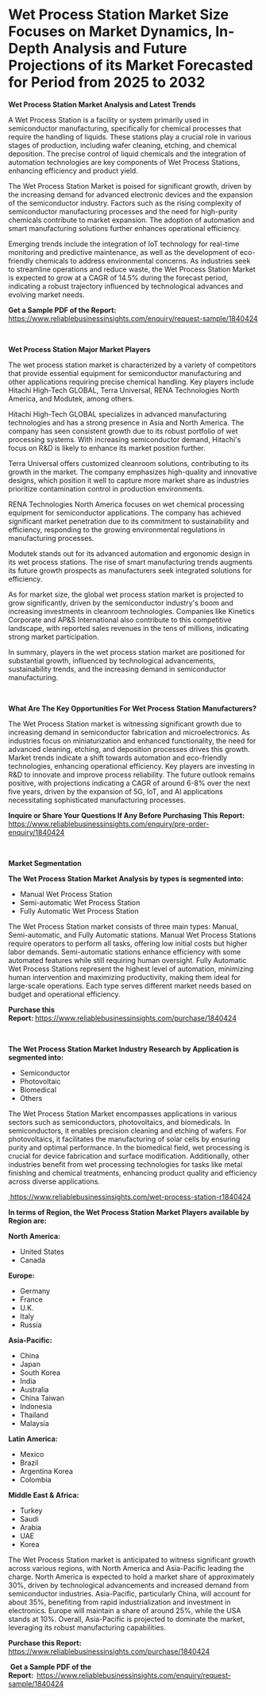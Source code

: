 <p><h1>Wet Process Station Market Size Focuses on Market Dynamics, In-Depth Analysis and Future Projections of its Market Forecasted for Period from 2025 to 2032</h1></p><p><strong>Wet Process Station Market Analysis and Latest Trends</strong></p>
<p><p>A Wet Process Station is a facility or system primarily used in semiconductor manufacturing, specifically for chemical processes that require the handling of liquids. These stations play a crucial role in various stages of production, including wafer cleaning, etching, and chemical deposition. The precise control of liquid chemicals and the integration of automation technologies are key components of Wet Process Stations, enhancing efficiency and product yield.</p><p>The Wet Process Station Market is poised for significant growth, driven by the increasing demand for advanced electronic devices and the expansion of the semiconductor industry. Factors such as the rising complexity of semiconductor manufacturing processes and the need for high-purity chemicals contribute to market expansion. The adoption of automation and smart manufacturing solutions further enhances operational efficiency.</p><p>Emerging trends include the integration of IoT technology for real-time monitoring and predictive maintenance, as well as the development of eco-friendly chemicals to address environmental concerns. As industries seek to streamline operations and reduce waste, the Wet Process Station Market is expected to grow at a CAGR of 14.5% during the forecast period, indicating a robust trajectory influenced by technological advances and evolving market needs.</p></p>
<p><strong>Get a Sample PDF of the Report:&nbsp;</strong> <a href="https://www.reliablebusinessinsights.com/enquiry/request-sample/1840424?utm_campaign=3203&utm_medium=2&utm_source=Github&utm_content=ia&utm_term=16042025&utm_id=wet-process-station">https://www.reliablebusinessinsights.com/enquiry/request-sample/1840424</a></p>
<p>&nbsp;</p>
<p><strong>Wet Process Station Major Market Players</strong></p>
<p><p>The wet process station market is characterized by a variety of competitors that provide essential equipment for semiconductor manufacturing and other applications requiring precise chemical handling. Key players include Hitachi High-Tech GLOBAL, Terra Universal, RENA Technologies North America, and Modutek, among others.</p><p>Hitachi High-Tech GLOBAL specializes in advanced manufacturing technologies and has a strong presence in Asia and North America. The company has seen consistent growth due to its robust portfolio of wet processing systems. With increasing semiconductor demand, Hitachi's focus on R&D is likely to enhance its market position further.</p><p>Terra Universal offers customized cleanroom solutions, contributing to its growth in the market. The company emphasizes high-quality and innovative designs, which position it well to capture more market share as industries prioritize contamination control in production environments.</p><p>RENA Technologies North America focuses on wet chemical processing equipment for semiconductor applications. The company has achieved significant market penetration due to its commitment to sustainability and efficiency, responding to the growing environmental regulations in manufacturing processes.</p><p>Modutek stands out for its advanced automation and ergonomic design in its wet process stations. The rise of smart manufacturing trends augments its future growth prospects as manufacturers seek integrated solutions for efficiency.</p><p>As for market size, the global wet process station market is projected to grow significantly, driven by the semiconductor industry's boom and increasing investments in cleanroom technologies. Companies like Kinetics Corporate and AP&S International also contribute to this competitive landscape, with reported sales revenues in the tens of millions, indicating strong market participation.</p><p>In summary, players in the wet process station market are positioned for substantial growth, influenced by technological advancements, sustainability trends, and the increasing demand in semiconductor manufacturing.</p></p>
<p>&nbsp;</p>
<p><strong>What Are The Key Opportunities For Wet Process Station Manufacturers?</strong></p>
<p><p>The Wet Process Station market is witnessing significant growth due to increasing demand in semiconductor fabrication and microelectronics. As industries focus on miniaturization and enhanced functionality, the need for advanced cleaning, etching, and deposition processes drives this growth. Market trends indicate a shift towards automation and eco-friendly technologies, enhancing operational efficiency. Key players are investing in R&D to innovate and improve process reliability. The future outlook remains positive, with projections indicating a CAGR of around 6-8% over the next five years, driven by the expansion of 5G, IoT, and AI applications necessitating sophisticated manufacturing processes.</p></p>
<p><strong>Inquire or Share Your Questions If Any Before Purchasing This Report:</strong> <a href="https://www.reliablebusinessinsights.com/enquiry/pre-order-enquiry/1840424?utm_campaign=3203&utm_medium=2&utm_source=Github&utm_content=ia&utm_term=16042025&utm_id=wet-process-station">https://www.reliablebusinessinsights.com/enquiry/pre-order-enquiry/1840424</a></p>
<p>&nbsp;</p>
<p><strong>Market Segmentation</strong></p>
<p><strong>The Wet Process Station Market Analysis by types is segmented into:</strong></p>
<p><ul><li>Manual Wet Process Station</li><li>Semi-automatic Wet Process Station</li><li>Fully Automatic Wet Process Station</li></ul></p>
<p><p>The Wet Process Station market consists of three main types: Manual, Semi-automatic, and Fully Automatic stations. Manual Wet Process Stations require operators to perform all tasks, offering low initial costs but higher labor demands. Semi-automatic stations enhance efficiency with some automated features while still requiring human oversight. Fully Automatic Wet Process Stations represent the highest level of automation, minimizing human intervention and maximizing productivity, making them ideal for large-scale operations. Each type serves different market needs based on budget and operational efficiency.</p></p>
<p><strong>Purchase this Report:&nbsp;</strong><a href="https://www.reliablebusinessinsights.com/purchase/1840424?utm_campaign=3203&utm_medium=2&utm_source=Github&utm_content=ia&utm_term=16042025&utm_id=wet-process-station">https://www.reliablebusinessinsights.com/purchase/1840424</a></p>
<p>&nbsp;</p>
<p><strong>The Wet Process Station Market Industry Research by Application is segmented into:</strong></p>
<p><ul><li>Semiconductor</li><li>Photovoltaic</li><li>Biomedical</li><li>Others</li></ul></p>
<p><p>The Wet Process Station Market encompasses applications in various sectors such as semiconductors, photovoltaics, and biomedicals. In semiconductors, it enables precision cleaning and etching of wafers. For photovoltaics, it facilitates the manufacturing of solar cells by ensuring purity and optimal performance. In the biomedical field, wet processing is crucial for device fabrication and surface modification. Additionally, other industries benefit from wet processing technologies for tasks like metal finishing and chemical treatments, enhancing product quality and efficiency across diverse applications.</p></p>
<p><a href="https://www.reliablebusinessinsights.com/wet-process-station-r1840424?utm_campaign=3203&utm_medium=2&utm_source=Github&utm_content=ia&utm_term=16042025&utm_id=wet-process-station">&nbsp;https://www.reliablebusinessinsights.com/wet-process-station-r1840424</a></p>
<p><strong>In terms of Region, the Wet Process Station Market Players available by Region are:</strong></p>
<p>
    <p> <strong> North America: </strong>
        <ul>
            <li>United States</li>
            <li>Canada</li>
        </ul>
        </p> 
    <p> <strong> Europe: </strong>
        <ul>
            <li>Germany</li>
            <li>France</li>
            <li>U.K.</li>
            <li>Italy</li>
            <li>Russia</li>
        </ul>
        </p> 
    <p> <strong> Asia-Pacific: </strong>
        <ul>
            <li>China</li>
            <li>Japan</li>
            <li>South Korea</li>
            <li>India</li>
            <li>Australia</li>
            <li>China Taiwan</li>
            <li>Indonesia</li>
            <li>Thailand</li>
            <li>Malaysia</li>
        </ul>
        </p> 
    <p> <strong> Latin America: </strong>
        <ul>
            <li>Mexico</li>
            <li>Brazil</li>
            <li>Argentina Korea</li>
            <li>Colombia</li>
        </ul>
        </p> 
    <p> <strong> Middle East & Africa: </strong>
        <ul>
            <li>Turkey</li>
            <li>Saudi</li>
            <li>Arabia</li>
            <li>UAE</li>
            <li>Korea</li>
        </ul>
    </p>
    </p>
<p><p>The Wet Process Station market is anticipated to witness significant growth across various regions, with North America and Asia-Pacific leading the charge. North America is expected to hold a market share of approximately 30%, driven by technological advancements and increased demand from semiconductor industries. Asia-Pacific, particularly China, will account for about 35%, benefiting from rapid industrialization and investment in electronics. Europe will maintain a share of around 25%, while the USA stands at 10%. Overall, Asia-Pacific is projected to dominate the market, leveraging its robust manufacturing capabilities.</p></p>
<p><strong>Purchase this Report: </strong><a href="https://www.reliablebusinessinsights.com/purchase/1840424?utm_campaign=3203&utm_medium=2&utm_source=Github&utm_content=ia&utm_term=16042025&utm_id=wet-process-station">https://www.reliablebusinessinsights.com/purchase/1840424</a></p>
<p>&nbsp;<strong>Get a Sample PDF of the Report:&nbsp;&nbsp;</strong><a href="https://www.reliablebusinessinsights.com/enquiry/request-sample/1840424?utm_campaign=3203&utm_medium=2&utm_source=Github&utm_content=ia&utm_term=16042025&utm_id=wet-process-station">https://www.reliablebusinessinsights.com/enquiry/request-sample/1840424</a></p>
<p><strong></strong></p>
<p><p></p><p></p><p></p></p>